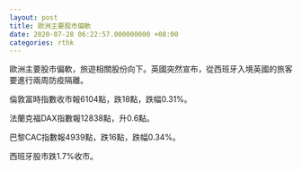 ```yaml
---
layout: post
title: 歐洲主要股市偏軟
date: 2020-07-28 06:22:57.000000000 +08:00
categories: rthk
---
```


歐洲主要股市偏軟，旅遊相關股份向下。英國突然宣布，從西班牙入境英國的旅客要進行兩周防疫隔離。

倫敦富時指數收市報6104點，跌18點，跌幅0.31%。

法蘭克福DAX指數報12838點，升0.6點。

巴黎CAC指數報4939點，跌16點，跌幅0.34%。

西班牙股市跌1.7%收市。
